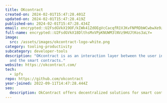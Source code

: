 ```yaml
---
title: OKcontract
created-on: 2024-02-01T15:47:28.401Z
updated-on: 2024-02-01T15:47:28.419Z
published-on: 2024-02-01T15:47:28.434Z
email: encrypted::U2FsdGVkX19OF/kIWk41ZdOEgVcCacqfR1VJKvFNPRDbWCwbwXe9zhinD8KGjEt5
full-name: encrypted::U2FsdGVkX18DlthsMxVPpKNUWM3lNVz9HUJtKos3aLY=
image:
  src: /assets/images/okcontract-logo-white.png
category: tooling-productivity
subcategory: developer-tools
description: "OKcontract is as an interaction layer between the user interface
  and the smart contracts."
website: https://okcontract.com/
tech:
  - ipfs
repo: https://github.com/okcontract
year-joined: 2022-09-11T14:47:28.444Z
seo:
  description: OkContract offers decentralized solutions for smart contract management.
---
```

